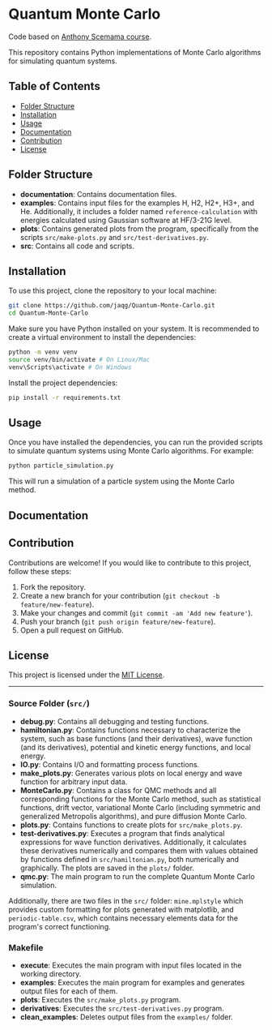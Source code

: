 # Quantum Monte Carlo

Code based on [Anthony Scemama course](https://trex-coe.github.io/qmc-lttc-2023/).

This repository contains Python implementations of Monte Carlo algorithms for simulating quantum systems.

## Table of Contents

- [Folder Structure](#folder-structure)
- [Installation](#installation)
- [Usage](#usage)
- [Documentation](#documentation)
- [Contribution](#contribution)
- [License](#license)

## Folder Structure

- **documentation**: Contains documentation files.
- **examples**: Contains input files for the examples H, H2, H2+, H3+, and He. Additionally, it includes a folder named `reference-calculation` with energies calculated using Gaussian software at HF/3-21G level.
- **plots**: Contains generated plots from the program, specifically from the scripts `src/make-plots.py` and `src/test-derivatives.py`.
- **src**: Contains all code and scripts.

## Installation

To use this project, clone the repository to your local machine:

```bash
git clone https://github.com/jaqg/Quantum-Monte-Carlo.git
cd Quantum-Monte-Carlo
```

Make sure you have Python installed on your system. It is recommended to create a virtual environment to install the dependencies:

```bash
python -m venv venv
source venv/bin/activate # On Linux/Mac
venv\Scripts\activate # On Windows
```

Install the project dependencies:

```bash
pip install -r requirements.txt
```

## Usage

Once you have installed the dependencies, you can run the provided scripts to simulate quantum systems using Monte Carlo algorithms. For example:

```bash
python particle_simulation.py
```

This will run a simulation of a particle system using the Monte Carlo method.

## Documentation

## Contribution

Contributions are welcome! If you would like to contribute to this project, follow these steps:

1. Fork the repository.
2. Create a new branch for your contribution (`git checkout -b feature/new-feature`).
3. Make your changes and commit (`git commit -am 'Add new feature'`).
4. Push your branch (`git push origin feature/new-feature`).
5. Open a pull request on GitHub.

## License

This project is licensed under the [MIT License](LICENSE).

---

### Source Folder (`src/`)

- **debug.py**: Contains all debugging and testing functions.
- **hamiltonian.py**: Contains functions necessary to characterize the system, such as base functions (and their derivatives), wave function (and its derivatives), potential and kinetic energy functions, and local energy.
- **IO.py**: Contains I/O and formatting process functions.
- **make_plots.py**: Generates various plots on local energy and wave function for arbitrary input data.
- **MonteCarlo.py**: Contains a class for QMC methods and all corresponding functions for the Monte Carlo method, such as statistical functions, drift vector, variational Monte Carlo (including symmetric and generalized Metropolis algorithms), and pure diffusion Monte Carlo.
- **plots.py**: Contains functions to create plots for `src/make_plots.py`.
- **test-derivatives.py**: Executes a program that finds analytical expressions for wave function derivatives. Additionally, it calculates these derivatives numerically and compares them with values obtained by functions defined in `src/hamiltonian.py`, both numerically and graphically. The plots are saved in the `plots/` folder.
- **qmc.py**: The main program to run the complete Quantum Monte Carlo simulation.

Additionally, there are two files in the `src/` folder: `mine.mplstyle` which provides custom formatting for plots generated with matplotlib, and `periodic-table.csv`, which contains necessary elements data for the program's correct functioning.

### Makefile

- **execute**: Executes the main program with input files located in the working directory.
- **examples**: Executes the main program for examples and generates output files for each of them.
- **plots**: Executes the `src/make_plots.py` program.
- **derivatives**: Executes the `src/test-derivatives.py` program.
- **clean_examples**: Deletes output files from the `examples/` folder.


